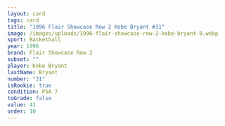 ```yaml
---
layout: card
tags: card
title: "1996 Flair Showcase Row 2 Kobe Bryant #31"
image: /images/uploads/1996-flair-showcase-row-2-kobe-bryant-8.webp
sport: Basketball
year: 1996
brand: Flair Showcase Row 2
subset: ""
player: Kobe Bryant
lastName: Bryant
number: "31"
isRookie: true
condition: PSA 7
toGrade: false
value: 41
order: 10
---
```

